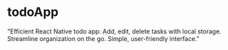 # todoApp
"Efficient React Native todo app: Add, edit, delete tasks with local storage. Streamline organization on the go. Simple, user-friendly interface."
